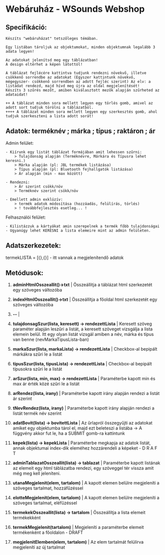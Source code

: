 # Webáruház - WSounds Webshop

## Specifikáció:
    Készíts "webáruházat" tetszőleges témában. 

    Egy listában tároljuk az objektumokat, minden objektumnak legalább 3 adata legyen!

    Az adatokat jelenítsd meg egy táblázatban!
    A design eltérhet a képen látottól!

    A táblázat fejlécére kattintva tudjunk rendezni növekvő, illetve csökkenő sorrendbe az adatokat (Egyszer kattintunk növekvő, mégegyszer- csökkenő sorrendben az adott fejléc szerint) Az elv: a listádat rendezd, majd hívd meg újra az oldal megjelenítését!
    Készíts 3 szűrés mezőt, amiben kiválasztott mezők alapján szűrheted az adataidat!
    
    ++ A táblázat minden sora mellett legyen egy törlés gomb, amivel az adott sort tudjuk törölni a táblázatból. 
    ++++ A táblázat minden sora mellett legyen egy szerkesztés gomb, ahol tudjuk szerkeszteni a lista adott sorát!
## Adatok: terméknév ; márka ; típus ; raktáron ; ár
Admin felület:

    - Kiírunk egy listát táblázat formájában amit lehessen szűrni:
        > Tulajdonság alapján (Terméknévre, Márkára és Típusra lehet keresni.)
        > Márka alapján (pl: JBL termékek listázása)
        > Típus alapján (pl: Bluetooth fejhallgatók listázása)
        > Ár alapján (min - max között)

    - Rendezni:
        > Ár szerint csökk/növ
        > Terméknév szerint csökk/növ
        
    - Emellett admin exklúzív:
        > termék adatok módosítása (hozzáadás, felülírás, törlés)
        > ! továbbfejlesztés esetleg... !
    
Felhasználói felület:

    - Kilistázzuk a kártyákat amin szerepelnek a termék főbb tulajdonságai
    - Ugyanúgy lehet KERESNI a lista elemeire mint az admin felületen.

## Adatszerkezetek:

termekLISTA = [{},{}] - itt vannak a megjelenítendő adatok


## Metódusok:

1. **adminHtmlOsszeallit()->txt** | Összeállitja a táblázat html szerkezetét egy szöveges változóba

2. **indexHtmlOsszeallit()->txt** | Összeállítja a főoldal html szerkezetét egy szöveges változóba  

3. **--** |

4. **tulajdonsagSzur(lista, keresett) -> rendezettLista** | Keresett szöveg paraméter alapján leszűri a listát, a keresett szöveget vizsgálja a lista elemein belül. Itt egy olyan listát vizsgál amiben a név, márka és típus van benne (nevMarkaTipusLista-ban)

5. **markaSzur(lista, markaLista) -> rendezettLista** | Checkbox-al bepipált márkákra szűri le a listát

6. **tipusSzur(lista, tipusLista) -> rendezettLista** | Checkbox-al bepipált típusokra szűri le a listát

7. **arSzur(lista, min, max) -> rendezettLista** | Paraméterbe kapott min és max ár érték közé szűri le a listát

8. **arRendez(lista, irany)** | Paraméterbe kapott irány alapján rendezi a listát ár szerint

9. **tNevRendez(lista, irany)** | Paraméterbe kapott irány alapján rendezi a listát termék név szerint

10. **adatBovit(lista) -> bovitettLista** | Az űrlapról összegyűjti az adatokat amiket egy objektumba tárol el, majd ezt beleteszi a listába -> A függvény akkor fut le, ha a SUBMIT gomb-ra kattintunk

11. **kepek(lista) -> kepekLista** | Paraméterbe megkapja az adatok listát, annak objektumai index-dik eleméhez hozzárendeli a képeket - D R A F T

12. **adminTablazatOsszeallit(lista) -> tablazat** | Paraméterbe kapott listának az elemeit egy html táblázatba rendezi, egy szöveggel tér vissza amit még meg kell jeleníteni.

13. **utanaMegjelenit(elem, tartalom)** | A kapott elemen belülre megjeleníti a szöveges tartalmat, hozzáfűzéssel

14. **elotteMegjelenit(elem, tartalom)** | A kapott elemen belülre megjeleníti a szöveges tartalmat, eléfűzéssel

15. **termekekOsszeallit(lista) -> tartalom** | Összeállítja a lista elemeit termékekként

16. **termekMegjelenit(tartalom)** | Megjeleníti a paraméterbe elemeit termékenként a főoldalon - DRAFT

17. **megjelenitElemben(elem, tartalom)** | Az elem tartalmát felülírva megjeleníti az új tartalmat